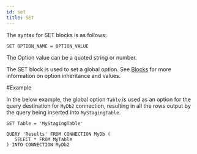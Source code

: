 ```yaml
---
id: set
title: SET
---
```


The syntax for SET blocks is as follows:
```
SET OPTION_NAME = OPTION_VALUE
```

The Option value can be a quoted string or number. 

The SET block is used to set a global option. See [Blocks](blocks.md) for more information on option inheritance and values.

#Example

In the below example, the global option `Table` is used as an option for the query destination for `MyDb2` connection, resulting in all the rows output by the query being inserted into `MyStagingTable`.

```
SET Table = 'MyStagingTable'

QUERY 'Results' FROM CONNECTION MyDb (
   SELECT * FROM MyTable
) INTO CONNECTION MyDb2
```